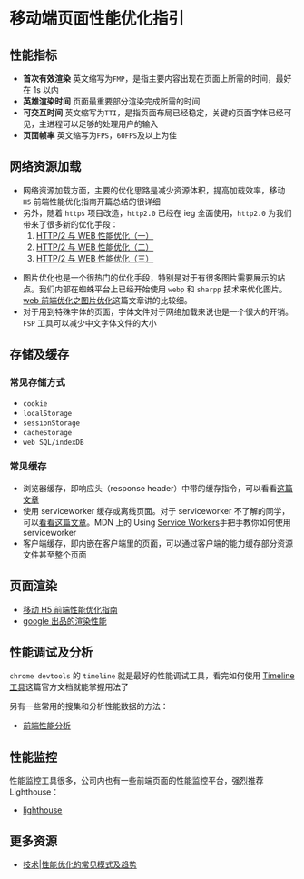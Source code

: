 # 移动端页面性能优化指引

## 性能指标

- **首次有效渲染** 英文缩写为`FMP`，是指主要内容出现在页面上所需的时间，最好在 1s 以内
- **英雄渲染时间** 页面最重要部分渲染完成所需的时间
- **可交互时间** 英文缩写为`TTI`，是指页面布局已经稳定，关键的页面字体已经可见，主进程可以足够的处理用户的输入
- **页面帧率** 英文缩写为`FPS`，`60FPS`及以上为佳

## 网络资源加载

- 网络资源加载方面，主要的优化思路是减少资源体积，提高加载效率，移动 `H5` 前端性能优化指南开篇总结的很详细
- 另外，随着 `https` 项目改造，`http2.0` 已经在 ieg 全面使用，`http2.0` 为我们带来了很多新的优化手段：
  1. [HTTP/2 与 WEB 性能优化（一）](https://imququ.com/post/http2-and-wpo-1.html)
  2. [HTTP/2 与 WEB 性能优化（二）](https://imququ.com/post/http2-and-wpo-2.html)
  3. [HTTP/2 与 WEB 性能优化（三）](https://imququ.com/post/http2-and-wpo-3.html)

* 图片优化也是一个很热门的优化手段，特别是对于有很多图片需要展示的站点。我们内部在蜘蛛平台上已经开始使用 `webp` 和 `sharpp` 技术来优化图片。[web 前端优化之图片优化](https://www.jianshu.com/p/b55e951e9f03)这篇文章讲的比较细。
* 对于用到特殊字体的页面，字体文件对于网络加载来说也是一个很大的开销。`FSP` 工具可以减少中文字体文件的大小

## 存储及缓存

### 常见存储方式

- `cookie`
- `localStorage`
- `sessionStorage`
- `cacheStorage`
- `web SQL/indexDB`

### 常见缓存

- 浏览器缓存，即响应头（response header）中带的缓存指令，可以看看[这篇文章](https://blog.csdn.net/xiaozhuo_tang/article/details/78300855)
- 使用 serviceworker 缓存或离线页面。对于 serviceworker 不了解的同学，可以[看看这篇文章](https://segmentfault.com/a/1190000004653475)。MDN 上的 Using [Service Workers](https://developer.mozilla.org/en-US/docs/Web/API/Service_Worker_API/Using_Service_Workers)手把手教你如何使用 serviceworker
- 客户端缓存，即内嵌在客户端里的页面，可以通过客户端的能力缓存部分资源文件甚至整个页面

## 页面渲染

- [移动 H5 前端性能优化指南](https://mp.weixin.qq.com/s/rMm8u6QM5O4dFClLEcXc3A)
- [google 出品的渲染性能](https://developers.google.com/web/fundamentals/performance/rendering/?hl=zh-cn)

## 性能调试及分析

`chrome devtools` 的 `timeline` 就是最好的性能调试工具，看完如何使用 [Timeline 工具](https://developers.google.com/web/tools/chrome-devtools/evaluate-performance/timeline-tool)这篇官方文档就能掌握用法了

另有一些常用的搜集和分析性能数据的方法：

- [前端性能分析](https://mp.weixin.qq.com/s/RHJq-Ju6E1YDWIQa0pPqcw)

## 性能监控

性能监控工具很多，公司内也有一些前端页面的性能监控平台，强烈推荐 Lighthouse：

- [lighthouse](https://developers.google.com/web/tools/lighthouse/)

## 更多资源

- [技术|性能优化的常见模式及趋势](https://mp.weixin.qq.com/s?spm=a2c4e.10696291.0.0.b56319a4ED01ae&__biz=MzI3MzEzMDI1OQ==&mid=402377146&idx=1&sn=a0ce95942028a23ea8fa3995728aa6fb&scene=4#wechat_redirect)
